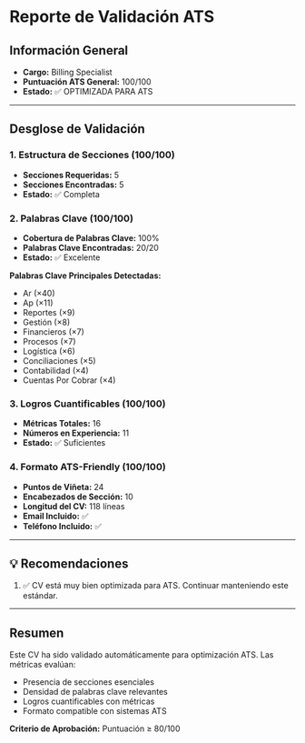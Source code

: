 # Reporte de Validación ATS

## Información General

- **Cargo:** Billing Specialist
- **Puntuación ATS General:** 100/100
- **Estado:** ✅ OPTIMIZADA PARA ATS

---

## Desglose de Validación

### 1. Estructura de Secciones (100/100)

- **Secciones Requeridas:** 5
- **Secciones Encontradas:** 5
- **Estado:** ✅ Completa

### 2. Palabras Clave (100/100)

- **Cobertura de Palabras Clave:** 100%
- **Palabras Clave Encontradas:** 20/20
- **Estado:** ✅ Excelente

**Palabras Clave Principales Detectadas:**
- Ar (×40)
- Ap (×11)
- Reportes (×9)
- Gestión (×8)
- Financieros (×7)
- Procesos (×7)
- Logística (×6)
- Conciliaciones (×5)
- Contabilidad (×4)
- Cuentas Por Cobrar (×4)


### 3. Logros Cuantificables (100/100)

- **Métricas Totales:** 16
- **Números en Experiencia:** 11
- **Estado:** ✅ Suficientes

### 4. Formato ATS-Friendly (100/100)

- **Puntos de Viñeta:** 24
- **Encabezados de Sección:** 10
- **Longitud del CV:** 118 líneas
- **Email Incluido:** ✅
- **Teléfono Incluido:** ✅

---

## 💡 Recomendaciones

1. ✅ CV está muy bien optimizada para ATS. Continuar manteniendo este estándar.

---

## Resumen

Este CV ha sido validado automáticamente para optimización ATS. Las métricas evalúan:
- Presencia de secciones esenciales
- Densidad de palabras clave relevantes
- Logros cuantificables con métricas
- Formato compatible con sistemas ATS

**Criterio de Aprobación:** Puntuación ≥ 80/100

